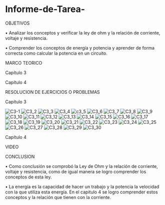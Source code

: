 # Informe-de-Tarea-

OBJETIVOS 

•	Analizar los conceptos y verificar la ley de ohm y la relación de corriente, voltaje y resistencia.

•	Comprender los conceptos de energía y potencia y aprender de forma correcta como calcular la potencia en un circuito.  

MARCO TEORICO 

Capítulo 3 

Capítulo 4

RESOLUCION DE EJERCICIOS O PROBLEMAS

Capítulo 3

![C3-1](https://user-images.githubusercontent.com/93209004/142342030-b0835c66-2076-49f2-8b73-eb69f0e1c0cb.png)
![C3_2](https://user-images.githubusercontent.com/93209004/142342056-579b690f-14ef-41d4-b4b7-1705bad65358.png)
![C3_3](https://user-images.githubusercontent.com/93209004/142342060-9ef5f03c-f964-400e-b0ac-b591373ad04b.png)
![C3_4](https://user-images.githubusercontent.com/93209004/142342063-d4a159f8-4697-4f80-8769-d0e9df12a3e9.png)
![c3_5](https://user-images.githubusercontent.com/93209004/142342136-2f660455-147b-4d32-a0f8-5655781f29b6.png)
![C3_6](https://user-images.githubusercontent.com/93209004/142342137-d4cd4ced-22d8-4a4d-becb-61c13e663e9c.png)
![C3_7](https://user-images.githubusercontent.com/93209004/142342139-cb6a495c-718d-4a7e-9539-9ff61f324f9e.png)
![C3_8](https://user-images.githubusercontent.com/93209004/142342141-17433427-3def-43e8-85cb-27422d089f00.png)
![C3_9](https://user-images.githubusercontent.com/93209004/142342143-550faee0-7bba-47bc-a43b-5eba106b2691.png)
![C3_10](https://user-images.githubusercontent.com/93209004/142342144-232c8a66-a7fd-4bf2-b594-8bb67d143949.png)
![C3_11](https://user-images.githubusercontent.com/93209004/142342145-94b03da7-5efb-4cbb-8b41-1c8f3110de0f.png)
![C3_12](https://user-images.githubusercontent.com/93209004/142342146-b1d8bdb0-d77b-481a-adba-75cf936e1a62.png)
![C3_13](https://user-images.githubusercontent.com/93209004/142342149-9d6cb6ce-0460-469c-9581-4ff165dd8e57.png)
![C3_14](https://user-images.githubusercontent.com/93209004/142342151-bd716bca-bc6d-4444-8aba-895a4de746c1.png)
![C3_15](https://user-images.githubusercontent.com/93209004/142342098-d0330b0d-dd0c-4615-b1a7-04d92bb77f39.png)
![C3_16](https://user-images.githubusercontent.com/93209004/142342101-93b42aa2-4dcd-4166-83f8-d5f436a3a480.png)
![C3_17](https://user-images.githubusercontent.com/93209004/142342103-b7c67188-cdac-4d6f-8fec-b88c6b458dc5.png)
![C3_18](https://user-images.githubusercontent.com/93209004/142342104-6eef3bb1-2132-4dd4-8b83-98c266fae210.png)
![C3_19](https://user-images.githubusercontent.com/93209004/142342105-3eca2d54-a03f-40d1-a7f3-90e9d83097fd.png)
![C3_20](https://user-images.githubusercontent.com/93209004/142342108-910fbb91-d320-453c-afa5-e0426dd0ddb2.png)
![C3_21](https://user-images.githubusercontent.com/93209004/142342109-af6b28f0-fd91-4859-9b7d-6e90f92ee061.png)
![C3_22](https://user-images.githubusercontent.com/93209004/142342111-68b0fb66-eb9b-443b-8757-b6f5d315e22d.png)
![C3_23](https://user-images.githubusercontent.com/93209004/142342114-8de4c28d-a9b2-46bb-8dd0-b49a8a2b87d7.png)
![C3_24](https://user-images.githubusercontent.com/93209004/142342116-0e537489-186d-4dba-8bcb-564e7ca1f33f.png)
![C3_25](https://user-images.githubusercontent.com/93209004/142342117-5db64382-aec2-43e7-a68e-8554a231282d.png)
![C3_26](https://user-images.githubusercontent.com/93209004/142342118-8a09ff8f-0cbe-4803-a9fa-a46baaea5e4c.png)
![C3_27](https://user-images.githubusercontent.com/93209004/142342120-c0b3b901-e13e-4f9b-b2ff-f34f5e1dce7b.png)
![C3_28](https://user-images.githubusercontent.com/93209004/142342121-b8960c0f-78dc-4f58-967a-0ed8e18a7c80.png)
![C3_29](https://user-images.githubusercontent.com/93209004/142342122-dedd15ea-b0c3-4bdb-b555-eb83ab46623b.png)
![C3_30](https://user-images.githubusercontent.com/93209004/142342125-271e8eda-26ce-4f83-bfc8-98601159abe2.png)

Capítulo 4

VIDEO 

CONCLUSION

•	Como conclusión se comprobó la Ley de Ohm y la relación de corriente, voltaje y resistencia, como de igual manera se logro comprender los conceptos de esta ley. 

•	La energía es la capacidad de hacer un trabajo y la potencia la velocidad con la que utiliza esta energía. En el capitulo 4 se logro comprender estos conceptos y la relación que tienen con la corriente.  
